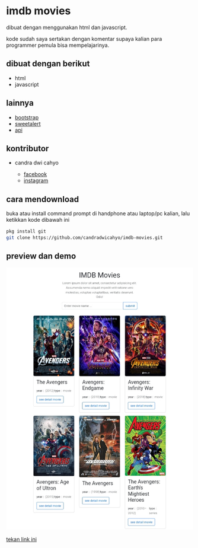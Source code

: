 # imdb movies 

dibuat dengan menggunakan html dan javascript.

kode sudah saya sertakan dengan komentar supaya kalian para programmer pemula bisa mempelajarinya.

## dibuat dengan berikut

* html
* javascript

## lainnya

* [bootstrap](https://getbootstrap.com)
* [sweetalert](https://sweetalert2.github.io)
* [api](https://www.omdbapi.com/)

## kontributor

* candra dwi cahyo

  * [facebook](https://facebook.com/candradwicahyo18)
  * [instagram](https://instagram.com/candradwicahyo18)

## cara mendownload

buka atau install command prompt di handphone atau laptop/pc kalian, lalu ketikkan kode dibawah ini

```bash 
pkg install git 
git clone https://github.com/candradwicahyo/imdb-movies.git
```

## preview dan demo 

![preview](https://github.com/candradwicahyo/imdb-movies/blob/master/image.jpg)

[tekan link ini](https://candradwicahyo.github.io/imdb-movies)